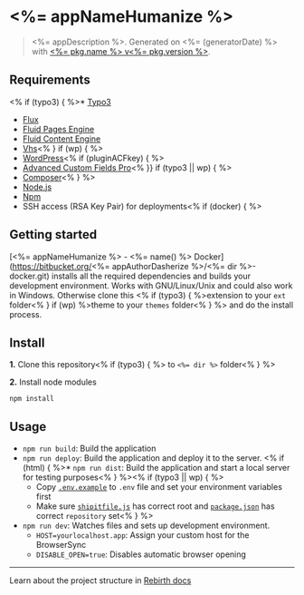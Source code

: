 # <%= appNameHumanize %>

> <%= appDescription %>. Generated on <%= (generatorDate) %> with [<%= pkg.name %> v<%= pkg.version %>](<%= (generatorRepository) %>).

## Requirements

<% if (typo3) { %>* [Typo3](http://typo3.org)
* [Flux](http://typo3.org/extensions/repository/view/flux)
* [Fluid Pages Engine](http://typo3.org/extensions/repository/view/fluidpages)
* [Fluid Content Engine](http://typo3.org/extensions/repository/view/fluidcontent)
* [Vhs](http://typo3.org/extensions/repository/view/vhs)<% } if (wp) { %> 
* [WordPress](https://wordpress.org/)<% if (pluginACFkey) { %>
* [Advanced Custom Fields Pro](http://www.advancedcustomfields.com/pro/)<% }} if (typo3 || wp) { %>
* [Composer](https://getcomposer.org/)<% } %>
* [Node.js](http://nodejs.org/)
* [Npm](https://www.npmjs.org/)
* SSH access (RSA Key Pair) for deployments<% if (docker) { %>

## Getting started

[<%= appNameHumanize %> - <%= name() %> Docker](https://bitbucket.org/<%= appAuthorDasherize %>/<%= dir %>-docker.git) installs all the required dependencies and builds your development environment. Works with GNU/Linux/Unix and could also work in Windows. Otherwise clone this <% if (typo3) { %>extension to your `ext` folder<% } if (wp) %>theme to your `themes` folder<% } %> and do the install process.

## Install

**1.** Clone this repository<% if (typo3) { %> to `<%= dir %>` folder<% } %>

**2.** Install node modules
  
    npm install

## Usage

* `npm run build`: Build the application
* `npm run deploy`: Build the application and deploy it to the server. <% if (html) { %>* `npm run dist`: Build the application and start a local server for testing purposes<% } %><% if (typo3 || wp) { %>
  - Copy [`.env.example`](.env.example) to `.env` file and set your environment variables first
  - Make sure [`shipitfile.js`](shipitfile.js) has correct root and [`package.json`](package.json) has correct `repository` set<% } %>
* `npm run dev`: Watches files and sets up development environment.
    * `HOST=yourlocalhost.app`: Assign your custom host for the BrowserSync
    * `DISABLE_OPEN=true`: Disables automatic browser opening

---

Learn about the project structure in [Rebirth docs](https://github.com/joonasy/generator-rebirth/tree/master/docs)
